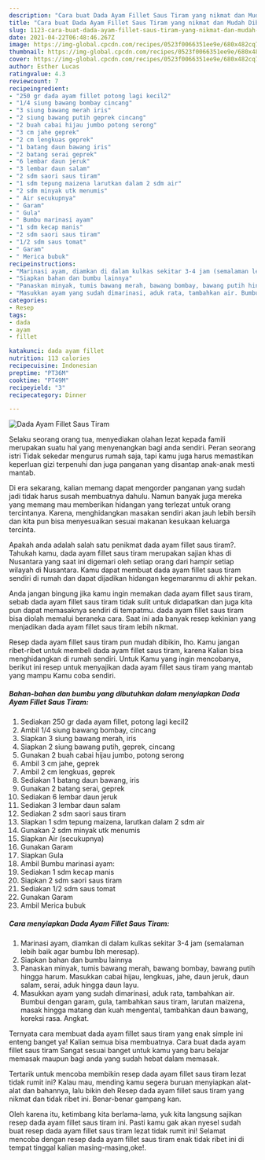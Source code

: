 ```yaml
---
description: "Cara buat Dada Ayam Fillet Saus Tiram yang nikmat dan Mudah Dibuat"
title: "Cara buat Dada Ayam Fillet Saus Tiram yang nikmat dan Mudah Dibuat"
slug: 1123-cara-buat-dada-ayam-fillet-saus-tiram-yang-nikmat-dan-mudah-dibuat
date: 2021-04-22T06:48:46.267Z
image: https://img-global.cpcdn.com/recipes/0523f0066351ee9e/680x482cq70/dada-ayam-fillet-saus-tiram-foto-resep-utama.jpg
thumbnail: https://img-global.cpcdn.com/recipes/0523f0066351ee9e/680x482cq70/dada-ayam-fillet-saus-tiram-foto-resep-utama.jpg
cover: https://img-global.cpcdn.com/recipes/0523f0066351ee9e/680x482cq70/dada-ayam-fillet-saus-tiram-foto-resep-utama.jpg
author: Esther Lucas
ratingvalue: 4.3
reviewcount: 7
recipeingredient:
- "250 gr dada ayam fillet potong lagi kecil2"
- "1/4 siung bawang bombay cincang"
- "3 siung bawang merah iris"
- "2 siung bawang putih geprek cincang"
- "2 buah cabai hijau jumbo potong serong"
- "3 cm jahe geprek"
- "2 cm lengkuas geprek"
- "1 batang daun bawang iris"
- "2 batang serai geprek"
- "6 lembar daun jeruk"
- "3 lembar daun salam"
- "2 sdm saori saus tiram"
- "1 sdm tepung maizena larutkan dalam 2 sdm air"
- "2 sdm minyak utk menumis"
- " Air secukupnya"
- " Garam"
- " Gula"
- " Bumbu marinasi ayam"
- "1 sdm kecap manis"
- "2 sdm saori saus tiram"
- "1/2 sdm saus tomat"
- " Garam"
- " Merica bubuk"
recipeinstructions:
- "Marinasi ayam, diamkan di dalam kulkas sekitar 3-4 jam (semalaman lebih baik agar bumbu lbh meresap)."
- "Siapkan bahan dan bumbu lainnya"
- "Panaskan minyak, tumis bawang merah, bawang bombay, bawang putih hingga harum. Masukkan cabai hijau, lengkuas, jahe, daun jeruk, daun salam, serai, aduk hingga daun layu."
- "Masukkan ayam yang sudah dimarinasi, aduk rata, tambahkan air. Bumbui dengan garam, gula, tambahkan saus tiram, larutan maizena, masak hingga matang dan kuah mengental, tambahkan daun bawang, koreksi rasa. Angkat."
categories:
- Resep
tags:
- dada
- ayam
- fillet

katakunci: dada ayam fillet 
nutrition: 113 calories
recipecuisine: Indonesian
preptime: "PT36M"
cooktime: "PT49M"
recipeyield: "3"
recipecategory: Dinner

---
```



![Dada Ayam Fillet Saus Tiram](https://img-global.cpcdn.com/recipes/0523f0066351ee9e/680x482cq70/dada-ayam-fillet-saus-tiram-foto-resep-utama.jpg)

Selaku seorang orang tua, menyediakan olahan lezat kepada famili merupakan suatu hal yang menyenangkan bagi anda sendiri. Peran seorang istri Tidak sekedar mengurus rumah saja, tapi kamu juga harus memastikan keperluan gizi terpenuhi dan juga panganan yang disantap anak-anak mesti mantab.

Di era  sekarang, kalian memang dapat mengorder panganan yang sudah jadi tidak harus susah membuatnya dahulu. Namun banyak juga mereka yang memang mau memberikan hidangan yang terlezat untuk orang tercintanya. Karena, menghidangkan masakan sendiri akan jauh lebih bersih dan kita pun bisa menyesuaikan sesuai makanan kesukaan keluarga tercinta. 



Apakah anda adalah salah satu penikmat dada ayam fillet saus tiram?. Tahukah kamu, dada ayam fillet saus tiram merupakan sajian khas di Nusantara yang saat ini digemari oleh setiap orang dari hampir setiap wilayah di Nusantara. Kamu dapat membuat dada ayam fillet saus tiram sendiri di rumah dan dapat dijadikan hidangan kegemaranmu di akhir pekan.

Anda jangan bingung jika kamu ingin memakan dada ayam fillet saus tiram, sebab dada ayam fillet saus tiram tidak sulit untuk didapatkan dan juga kita pun dapat memasaknya sendiri di tempatmu. dada ayam fillet saus tiram bisa diolah memalui beraneka cara. Saat ini ada banyak resep kekinian yang menjadikan dada ayam fillet saus tiram lebih nikmat.

Resep dada ayam fillet saus tiram pun mudah dibikin, lho. Kamu jangan ribet-ribet untuk membeli dada ayam fillet saus tiram, karena Kalian bisa menghidangkan di rumah sendiri. Untuk Kamu yang ingin mencobanya, berikut ini resep untuk menyajikan dada ayam fillet saus tiram yang mantab yang mampu Kamu coba sendiri.

<!--inarticleads1-->

##### Bahan-bahan dan bumbu yang dibutuhkan dalam menyiapkan Dada Ayam Fillet Saus Tiram:

1. Sediakan 250 gr dada ayam fillet, potong lagi kecil2
1. Ambil 1/4 siung bawang bombay, cincang
1. Siapkan 3 siung bawang merah, iris
1. Siapkan 2 siung bawang putih, geprek, cincang
1. Gunakan 2 buah cabai hijau jumbo, potong serong
1. Ambil 3 cm jahe, geprek
1. Ambil 2 cm lengkuas, geprek
1. Sediakan 1 batang daun bawang, iris
1. Gunakan 2 batang serai, geprek
1. Sediakan 6 lembar daun jeruk
1. Sediakan 3 lembar daun salam
1. Sediakan 2 sdm saori saus tiram
1. Siapkan 1 sdm tepung maizena, larutkan dalam 2 sdm air
1. Gunakan 2 sdm minyak utk menumis
1. Siapkan  Air (secukupnya)
1. Gunakan  Garam
1. Siapkan  Gula
1. Ambil  Bumbu marinasi ayam:
1. Sediakan 1 sdm kecap manis
1. Siapkan 2 sdm saori saus tiram
1. Sediakan 1/2 sdm saus tomat
1. Gunakan  Garam
1. Ambil  Merica bubuk




<!--inarticleads2-->

##### Cara menyiapkan Dada Ayam Fillet Saus Tiram:

1. Marinasi ayam, diamkan di dalam kulkas sekitar 3-4 jam (semalaman lebih baik agar bumbu lbh meresap).
1. Siapkan bahan dan bumbu lainnya
1. Panaskan minyak, tumis bawang merah, bawang bombay, bawang putih hingga harum. Masukkan cabai hijau, lengkuas, jahe, daun jeruk, daun salam, serai, aduk hingga daun layu.
1. Masukkan ayam yang sudah dimarinasi, aduk rata, tambahkan air. Bumbui dengan garam, gula, tambahkan saus tiram, larutan maizena, masak hingga matang dan kuah mengental, tambahkan daun bawang, koreksi rasa. Angkat.




Ternyata cara membuat dada ayam fillet saus tiram yang enak simple ini enteng banget ya! Kalian semua bisa membuatnya. Cara buat dada ayam fillet saus tiram Sangat sesuai banget untuk kamu yang baru belajar memasak maupun bagi anda yang sudah hebat dalam memasak.

Tertarik untuk mencoba membikin resep dada ayam fillet saus tiram lezat tidak rumit ini? Kalau mau, mending kamu segera buruan menyiapkan alat-alat dan bahannya, lalu bikin deh Resep dada ayam fillet saus tiram yang nikmat dan tidak ribet ini. Benar-benar gampang kan. 

Oleh karena itu, ketimbang kita berlama-lama, yuk kita langsung sajikan resep dada ayam fillet saus tiram ini. Pasti kamu gak akan nyesel sudah buat resep dada ayam fillet saus tiram lezat tidak rumit ini! Selamat mencoba dengan resep dada ayam fillet saus tiram enak tidak ribet ini di tempat tinggal kalian masing-masing,oke!.

